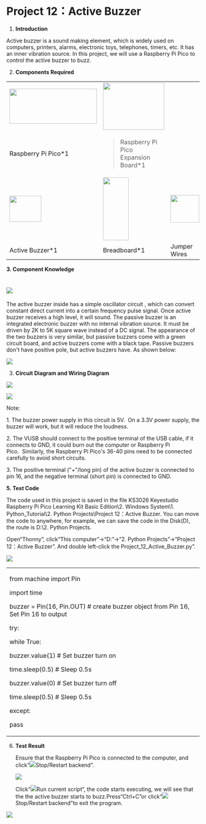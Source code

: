 # Project 12：Active Buzzer

1.  **Introduction**

Active buzzer is a sound making element, which is widely used on
computers, printers, alarms, electronic toys, telephones, timers, etc.
It has an inner vibration source. In this project, we will use a
Raspberry Pi Pico to control the active buzzer to buzz.

2.  **Components Required**

<table>
<tbody>
<tr class="odd">
<td><img src="https://raw.githubusercontent.com/keyestudio/KS3026-Keyestudio-Raspberry-Pi-Pico-Learning-Kit-Basic-Edition-Python/master/media/b18fe281156b29c44796f72222718d58.jpeg" style="width:2.37431in;height:0.94514in" /></td>
<td><img src="https://raw.githubusercontent.com/keyestudio/KS3026-Keyestudio-Raspberry-Pi-Pico-Learning-Kit-Basic-Edition-Python/master/media/bbed91c0b45fcafc7e7163bfeabf68f9.png" style="width:1.67014in;height:1.28472in" /></td>
<td></td>
<td></td>
</tr>
<tr class="even">
<td>Raspberry Pi Pico*1</td>
<td><blockquote>
<p>Raspberry Pi Pico Expansion Board*1</p>
</blockquote></td>
<td></td>
<td></td>
</tr>
<tr class="odd">
<td><img src="https://raw.githubusercontent.com/keyestudio/KS3026-Keyestudio-Raspberry-Pi-Pico-Learning-Kit-Basic-Edition-Python/master/media/4b4f653a76a82a3b413855493cc58fba.png" style="width:0.86111in;height:0.70069in" /></td>
<td><img src="https://raw.githubusercontent.com/keyestudio/KS3026-Keyestudio-Raspberry-Pi-Pico-Learning-Kit-Basic-Edition-Python/master/media/e380dd26e4825be9a768973802a55fe6.png" style="width:0.69375in;height:1.70139in" /></td>
<td><img src="https://raw.githubusercontent.com/keyestudio/KS3026-Keyestudio-Raspberry-Pi-Pico-Learning-Kit-Basic-Edition-Python/master/media/c801a7baee258ff7f5f28ac6e9a7097b.png" style="width:0.77778in;height:0.74792in" /></td>
<td><img src="https://raw.githubusercontent.com/keyestudio/KS3026-Keyestudio-Raspberry-Pi-Pico-Learning-Kit-Basic-Edition-Python/master/media/7dcbd02995be3c142b2f97df7f7c03ce.png" style="width:1.05903in;height:0.56667in" /></td>
</tr>
<tr class="even">
<td>Active Buzzer*1</td>
<td>Breadboard*1</td>
<td>Jumper Wires</td>
<td>USB Cable*1</td>
</tr>
</tbody>
</table>

**3. Component Knowledge**

# ![](/media/11ec5ddc982db9928341e858aab94652.png)

The active buzzer inside has a simple oscillator circuit , which can
convert constant direct current into a certain frequency pulse signal.
Once active buzzer receives a high level, it will sound. The passive
buzzer is an integrated electronic buzzer with no internal vibration
source. It must be driven by 2K to 5K square wave instead of a DC
signal. The appearance of the two buzzers is very similar, but passive
buzzers come with a green circuit board, and active buzzers come with a
black tape. Passive buzzers don't have positive pole, but active buzzers
have. As shown below:

![](/media/0f9825969867ac2d65bb1a19ed0ad2ab.png)

3.  **Circuit Diagram and Wiring Diagram**

![](/media/48e73ef2d6090fe7cda58c385bad2ab2.png)

![](/media/56df73f7ac711e510b30164c5759615f.png)

Note:

1\. The buzzer power supply in this circuit is 5V.  On a 3.3V power
supply, the buzzer will work, but it will reduce the loudness.  

2\. The VUSB should connect to the positive terminal of the USB cable,
if it connects to GND, it could burn out the computer or Raspberry Pi
Pico.  Similarly, the Raspberry Pi Pico's 36-40 pins need to be
connected carefully to avoid short circuits. 

3\. The positive terminal ("+"/long pin) of the active buzzer is
connected to pin 16, and the negative terminal (short pin) is connected
to GND.

**5. Test Code**

The code used in this project is saved in the file KS3026 Keyestudio
Raspberry Pi Pico Learning Kit Basic Edition\\2. Windows System\\1.
Python\_Tutorial\\2. Python Projects\\Project 12：Active Buzzer. You can
move the code to anywhere, for example, we can save the code in the
Disk(D), the route is D:\\2. Python Projects.

Open“Thonny”, click“This computer”→“D:”→“2. Python Projects”→“Project
12：Active Buzzer”. And double left-click the
Project\_12\_Active\_Buzzer.py”.

![](/media/a2b4775a67925f2380686d61ec5e9b71.png)

<table>
<tbody>
<tr class="odd">
<td><p>from machine import Pin</p>
<p>import time</p>
<p>buzzer = Pin(16, Pin.OUT) # create buzzer object from Pin 16, Set Pin 16 to output</p>
<p>try:</p>
<p>while True:</p>
<p>buzzer.value(1) # Set buzzer turn on</p>
<p>time.sleep(0.5) # Sleep 0.5s</p>
<p>buzzer.value(0) # Set buzzer turn off</p>
<p>time.sleep(0.5) # Sleep 0.5s</p>
<p>except:</p>
<p>pass</p></td>
</tr>
</tbody>
</table>

6.  **Test Result**
    
    Ensure that the Raspberry Pi Pico is connected to the computer, and
    click“![](/media/27451c8a9c13e29d02bc0f5831cfaf1f.png)Stop/Restart backend”.
    
    ![](/media/29ff4d3cfefcc7cef8786a31d004da30.png)
    
    Click“![](/media/da852227207616ccd9aff28f19e02690.png)Run current script”, the code starts
    executing, we will see that the the active buzzer starts to
    buzz.Press“Ctrl+C”or click“![](/media/27451c8a9c13e29d02bc0f5831cfaf1f.png)Stop/Restart
    backend”to exit the program.

![](/media/655dae76dfb3987d7ed9bc5838711b2e.png)
